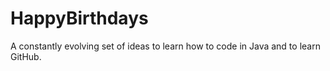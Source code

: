 # HappyBirthdays
A constantly evolving set of ideas to learn how to code in Java and to learn GitHub. 
